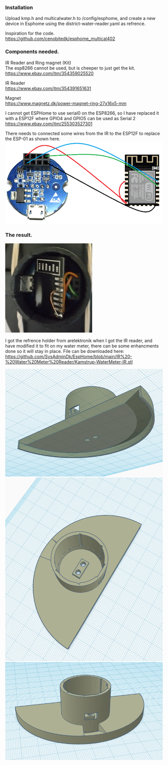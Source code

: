 ### Installation
Upload kmp.h and multicalwater.h to /config/esphome, and create a new device in Esphome using the district-water-reader.yaml as refrence.  

Inspiration for the code.  
https://github.com/cenobitedk/esphome_multical402



### Components needed.  

IR Reader and Ring magnet (Kit)  
The esp8266 cannot be used, but is cheeper to just get the kit. https://www.ebay.com/itm/354359025520

IR Reader  
https://www.ebay.com/itm/354391651631

Magnet  
https://www.magnetz.dk/power-magnet-ring-27x16x5-mm


I cannot get ESPHome to use serial0 on the ESP8266, so I have replaced it with a ESP12F where GPIO4 and GPIO5 can be used as Serial 2  
https://www.ebay.com/itm/255303527301



There needs to connected some wires from the IR to the ESP12F to replace the ESP-01 as shown here.  
![Esp12f-IR](https://github.com/SysAdminDk/EspHome/blob/553e320091f953609b2eac8c876f1675a864e334/IR%20-%20Water%20Meter%20Reader/images/Esp12f-IR.png?raw=true)

### The result.

![Esp12f-IR](https://github.com/SysAdminDk/EspHome/blob/553e320091f953609b2eac8c876f1675a864e334/IR%20-%20Water%20Meter%20Reader/images/ESP12-in-place.PNG?raw=true)



I got the refrence holder from arelektronik when I got the IR reader, and have modified it to fit on my water meter, there can be some enhancments done so it will stay in place.
File can be downloaded here: https://github.com/SysAdminDk/EspHome/blob/main/IR%20-%20Water%20Meter%20Reader/Kamstrup-WaterMeter-IR.stl



![3D-Bottom](https://raw.githubusercontent.com/SysAdminDk/EspHome/553e320091f953609b2eac8c876f1675a864e334/IR%20-%20Water%20Meter%20Reader/images/holder-print-bottom.png?raw=true)
![3D-Top](https://raw.githubusercontent.com/SysAdminDk/EspHome/553e320091f953609b2eac8c876f1675a864e334/IR%20-%20Water%20Meter%20Reader/images/holder-print-top.png?raw=true)
![3D](https://raw.githubusercontent.com/SysAdminDk/EspHome/553e320091f953609b2eac8c876f1675a864e334/IR%20-%20Water%20Meter%20Reader/images/holder-print.png?raw=true)

